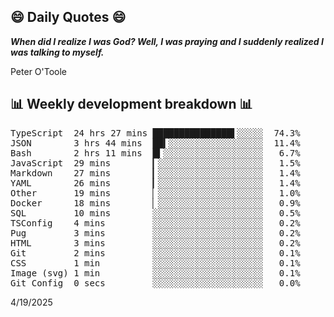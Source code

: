 ## 😄 Daily Quotes 😄

_**When did I realize I was God? Well, I was praying and I suddenly realized I was talking to myself.**_

Peter O'Toole



## 📊 Weekly development breakdown 📊

<pre>TypeScript  24 hrs 27 mins ███████████████▌░░░░░  74.3%
JSON        3 hrs 44 mins  ██▍░░░░░░░░░░░░░░░░░░  11.4%
Bash        2 hrs 11 mins  █▍░░░░░░░░░░░░░░░░░░░   6.7%
JavaScript  29 mins        ▎░░░░░░░░░░░░░░░░░░░░   1.5%
Markdown    27 mins        ▎░░░░░░░░░░░░░░░░░░░░   1.4%
YAML        26 mins        ▎░░░░░░░░░░░░░░░░░░░░   1.4%
Other       19 mins        ▏░░░░░░░░░░░░░░░░░░░░   1.0%
Docker      18 mins        ▏░░░░░░░░░░░░░░░░░░░░   0.9%
SQL         10 mins        ░░░░░░░░░░░░░░░░░░░░░   0.5%
TSConfig    4 mins         ░░░░░░░░░░░░░░░░░░░░░   0.2%
Pug         3 mins         ░░░░░░░░░░░░░░░░░░░░░   0.2%
HTML        3 mins         ░░░░░░░░░░░░░░░░░░░░░   0.2%
Git         2 mins         ░░░░░░░░░░░░░░░░░░░░░   0.1%
CSS         1 min          ░░░░░░░░░░░░░░░░░░░░░   0.1%
Image (svg) 1 min          ░░░░░░░░░░░░░░░░░░░░░   0.1%
Git Config  0 secs         ░░░░░░░░░░░░░░░░░░░░░   0.0%</pre>

4/19/2025